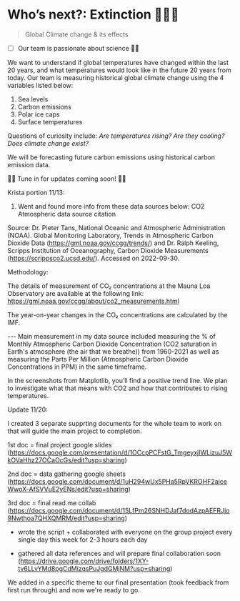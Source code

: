 # Who’s next?: Extinction 🦕🦖🧌

> Global Climate change & its effects
- [ ] Our team is passionate about science 👩‍🔬

We want to understand if global temperatures have changed within the last 20 years, and what temperatures would look like in the future 20 years from today.
Our team is measuring historical global climate change using the 4 variables listed below:
1. Sea levels
2. Carbon emissions
3. Polar ice caps
4. Surface temperatures

Questions of curiosity include: *Are temperatures rising? Are they cooling? Does climate change exist?*


We will be forecasting future carbon emissions using historical carbon emission data. 

🚨💥 Tune in for updates coming soon! 🚨💥

Krista portion 11/13: 

1. Went and found more info from these data sources below: 
CO2 Atmospheric data source citation

Source: Dr. Pieter Tans, National Oceanic and Atmospheric Administration (NOAA).
Global Monitoring Laboratory, Trends in Atmospheric Carbon Dioxide Data (https://gml.noaa.gov/ccgg/trends/) 
and Dr. Ralph Keeling, Scripps Institution of Oceanography, Carbon Dioxide Measurements (https://scrippsco2.ucsd.edu/).
Accessed on 2022-09-30.


Methodology:

The details of measurement of CO₂ concentrations at the Mauna Loa Observatory are available at the following link: https://gml.noaa.gov/ccgg/about/co2_measurements.html

The year-on-year changes in the CO₂ concentrations are calculated by the IMF.


--- Main measurement in my data source included measuring the % of Monthly Atmospheric Carbon Dioxide Concentration (CO2 saturation in Earth's atmosphere (the air that we breathe)) from 1960-2021 as well as measuring the Parts Per Million (Atmospheric Carbon Dioxide Concentrations in PPM) in the same timeframe. 

In the screenshots from Matplotlib, you’ll find a positive trend line. We plan to investigate what that means with CO2 and how that contributes to rising temperatures. 

Update 11/20: 

I created 3 separate supprting documents for the whole team to work on that will guide the main project to completion. 


1st doc = final project google slides (https://docs.google.com/presentation/d/1OCcpPCFstG_TmgeyxjIWLizuJ5WkOVaHhz27OCaOcGs/edit?usp=sharing)


2nd doc = data gathering google sheets (https://docs.google.com/document/d/1uH294wUx5PHa5RpVKROHF2aiceWwoX-AfSVVuE2yENs/edit?usp=sharing)


3rd doc = final read.me collab (https://docs.google.com/document/d/15LfPm26SNHDJaf7dodAzpAEFRJjo9Nwthoa7QHXQMRM/edit?usp=sharing)

- wrote the script + collaborated with everyone on the group project every single day this week for 2-3 hours each day


- gathered all data references and will prepare final collaboration soon (https://drive.google.com/drive/folders/1XY-tv6LLvYMd8pgCdMizqsPuJgdGMjNM?usp=sharing)

We added in a specific theme to our final presentation (took feedback from first run through) and now we're ready to go. 
